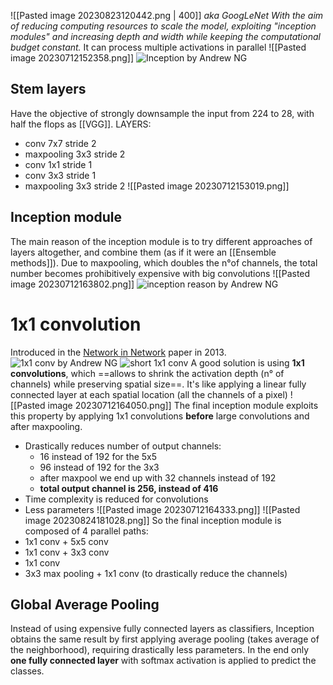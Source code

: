 ![[Pasted image 20230823120442.png | 400]]
_aka GoogLeNet 
With the aim of reducing computing resources to scale the model, exploiting "inception modules" and increasing depth and width while keeping the computational budget constant._
It can process multiple activations in parallel
![[Pasted image 20230712152358.png]]
![Inception by Andrew NG](https://www.youtube.com/watch?v=KfV8CJh7hE0)

## Stem layers
Have the objective of strongly downsample the input from 224 to 28, with half the flops as [[VGG]].
LAYERS:
- conv 7x7 stride 2
- maxpooling 3x3 stride 2
- conv 1x1 stride 1
- conv 3x3 stride 1
- maxpooling 3x3 stride 2
![[Pasted image 20230712153019.png]]
## Inception module
The main reason of the inception module is to try different approaches of layers altogether, and combine them (as if it were an [[Ensemble methods]]).
Due to maxpooling, which doubles the n°of channels, the total number becomes prohibitively expensive with big convolutions
![[Pasted image 20230712163802.png]]
![inception reason by Andrew NG](https://www.youtube.com/watch?v=C86ZXvgpejM)
# 1x1 convolution
Introduced in the [Network in Network](https://arxiv.org/pdf/1312.4400v3.pdf) paper in 2013.
![1x1 conv by Andrew NG](https://www.youtube.com/watch?v=c1RBQzKsDCk)
![short 1x1 conv](https://www.youtube.com/watch?v=qVP574skyuM&t=58s)
A good solution is using **1x1 convolutions**, which ==allows to shrink the activation depth (n° of channels) while preserving spatial size==.
It's like applying a linear fully connected layer at each spatial location (all the channels of a pixel)
![[Pasted image 20230712164050.png]]
The final inception module exploits this property by applying 1x1 convolutions **before** large convolutions and after maxpooling.
- Drastically reduces number of output channels:
	- 16 instead of 192 for the 5x5
	- 96 instead of 192 for the 3x3
	- after maxpool we end up with 32 channels instead of 192
	- **total output channel is 256, instead of 416**
- Time complexity is reduced for convolutions
- Less parameters
![[Pasted image 20230712164333.png]]
![[Pasted image 20230824181028.png]]
So the final inception module is composed of 4 parallel paths:
- 1x1 conv + 5x5 conv
- 1x1 conv + 3x3 conv
- 1x1 conv 
- 3x3 max pooling + 1x1 conv (to drastically reduce the channels)
## Global Average Pooling
Instead of using expensive fully connected layers as classifiers, Inception obtains the same result by first applying average pooling (takes average of the neighborhood), requiring drastically less parameters.
In the end only **one fully connected layer** with softmax activation is applied to predict the classes.